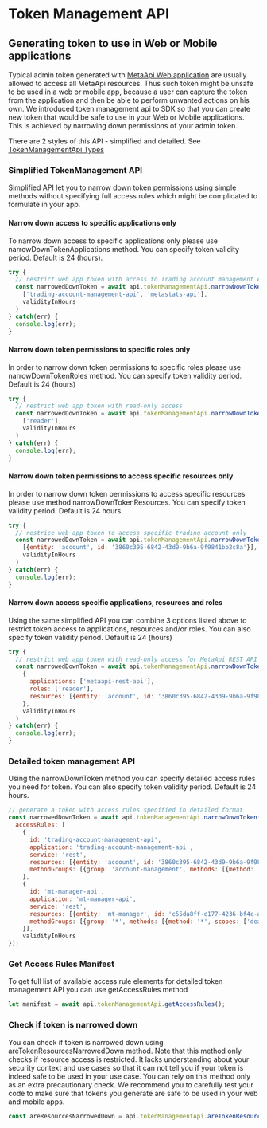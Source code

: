 # Token Management API

## Generating token to use in Web or Mobile applications
Typical admin token generated with [MetaApi Web application](https://app.metaapi.cloud/token) are usually allowed to access all MetaApi resources. Thus such token might be unsafe to be used in a web or mobile app, because a user can capture the token from the application and then be able to perform unwanted actions on his own. We introduced token management api to SDK so that you can create new token that would be safe to use in your Web or Mobile applications. This is achieved by narrowing down permissions of your admin token.

There are 2 styles of this API - simplified and detailed. See [TokenManagementApi Types](../lib/metaApi/tokenManagementApi.d.ts)

### Simplified TokenManagement API
Simplified API let you to narrow down token permissions using simple methods without specifying full access rules which might be complicated to formulate in your app.

#### Narrow down access to specific applications only
To narrow down access to specific applications only please use narrowDownTokenApplications method. You can specify token validity period. Default is 24 (hours).

```javascript
try {
  // restrict web app token with access to Trading account management API and MetaStats API only
  const narrowedDownToken = await api.tokenManagementApi.narrowDownTokenApplications(
    ['trading-account-management-api', 'metastats-api'], 
    validityInHours
  )
} catch(err) {
  console.log(err);
}
```

#### Narrow down token permissions to specific roles only
In order to narrow down token permissions to specific roles please use narrowDownTokenRoles method. You can specify token validity period. Default is 24 (hours)

```javascript
try {
  // restrict web app token with read-only access
  const narrowedDownToken = await api.tokenManagementApi.narrowDownTokenRoles(
    ['reader'], 
    validityInHours
  )
} catch(err) {
  console.log(err);
}
```

#### Narrow down token permissions to access specific resources only
In order to narrow down token permissions to access specific resources please use method narrowDownTokenResources. You can specify token validity period. Default is 24 hours

```javascript
try {
  // restriсе web app token to access specific trading account only
  const narrowedDownToken = await api.tokenManagementApi.narrowDownTokenResources(
    [{entity: 'account', id: '3860c395-6842-43d9-9b6a-9f9841bb2c8a'}],
    validityInHours
  )
} catch(err) {
  console.log(err);
}
```

#### Narrow down access specific applications, resources and roles
Using the same simplified API you can combine 3 options listed above to restrict token access to applications, resources and/or roles. You can also specify token validity period. Default is 24 (hours)

```javascript
try {
  // restrict web app token with read-only access for MetaApi REST API for specific trading account only
  const narrowedDownToken = await api.tokenManagementApi.narrowDownToken(
    {
      applications: ['metaapi-rest-api'],
      roles: ['reader'],
      resources: [{entity: 'account', id: '3860c395-6842-43d9-9b6a-9f9841bb2c8a'}]
    }, 
    validityInHours
  )
} catch(err) {
  console.log(err);
}
```

### Detailed token management API
Using the narrowDownToken method you can specify detailed access rules you need for token. You can also specify token validity period. Default is 24 hours.

```javascript
// generate a token with access rules specified in detailed format
const narrowedDownToken = await api.tokenManagementApi.narrowDownToken({
  accessRules: [
    {
      id: 'trading-account-management-api',
      application: 'trading-account-management-api',
      service: 'rest',
      resources: [{entity: 'account', id: '3860c395-6842-43d9-9b6a-9f9841bb2c8a'}],
      methodGroups: [{group: 'account-management', methods: [{method: 'getAccount'}]}],
    },
    {
      id: 'mt-manager-api',
      application: 'mt-manager-api',
      service: 'rest',
      resources: [{entity: 'mt-manager', id: 'c55da8ff-c177-4236-bf4c-a832a67c6ab3'}],
      methodGroups: [{group: '*', methods: [{method: '*', scopes: ['dealing', 'public']}]}]
    }],
    validityInHours
});
```

### Get Access Rules Manifest
To get full list of available access rule elements for detailed token management API you can use getAccessRules method

```javascript
let manifest = await api.tokenManagementApi.getAccessRules();
```

### Check if token is narrowed down
You can check if token is narrowed down using areTokenResourcesNarrowedDown method. Note that this method only checks if resource access is restricted. It lacks understanding about your security context and use cases so that it can not tell you if your token is indeed safe to be used in your use case. You can rely on this method only as an extra precautionary check. We recommend you to carefully test your code to make sure that tokens you generate are safe to be used in your web and mobile apps.

```javascript
const areResourcesNarrowedDown = api.tokenManagementApi.areTokenResourcesNarrowedDown(token);
```
